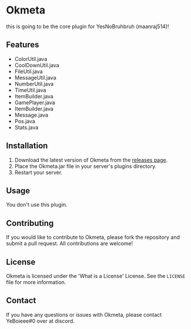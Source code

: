 # Okmeta
this is going to be the core plugin for YesNoBruhbruh (maanraj514)!

## Features

- ColorUtil.java
- CoolDownUtil.java
- FileUtil.java
- MessageUtil.java
- NumberUtil.java
- TimeUtil.java
- ItemBuilder.java
- GamePlayer.java
- ItemBuilder.java
- Message.java
- Pos.java
- Stats.java

## Installation

1. Download the latest version of Okmeta from the [releases page](https://github.com/YesNoBruhBruh/Okmeta/releases).
2. Place the Okmeta.jar file in your server's plugins directory.
3. Restart your server.

## Usage

You don't use this plugin.

## Contributing

If you would like to contribute to Okmeta, please fork the repository and submit a pull request. All contributions are welcome!

## License

Okmeta is licensed under the 'What is a License' License. See the `LICENSE` file for more information.

## Contact

If you have any questions or issues with Okmeta, please contact YeBoieee#0 over at discord.
